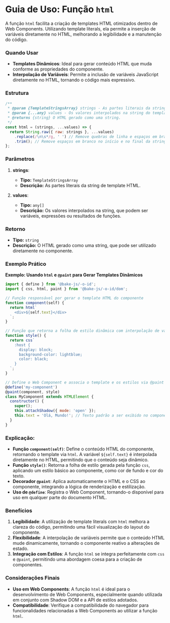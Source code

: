 # Guia de Uso: Função `html`

A função `html` facilita a criação de templates HTML otimizados dentro de Web Components. Utilizando template literals, ela permite a inserção de variáveis diretamente no HTML, melhorando a legibilidade e a manutenção do código.

### Quando Usar

- **Templates Dinâmicos**: Ideal para gerar conteúdo HTML que muda conforme as propriedades do componente.
- **Interpolação de Variáveis**: Permite a inclusão de variáveis JavaScript diretamente no HTML, tornando o código mais expressivo.

### Estrutura

```javascript
/**
 * @param {TemplateStringsArray} strings - As partes literais da string do template.
 * @param {...any} values - Os valores interpolados na string do template.
 * @returns {string} O HTML gerado como uma string.
 */
const html = (strings, ...values) => {
  return String.raw({ raw: strings }, ...values)
    .replace(/\n\s*/g, ' ') // Remove quebras de linha e espaços em branco indesejados.
    .trim(); // Remove espaços em branco no início e no final da string.
};
```

### Parâmetros

1. **strings**:
   - **Tipo:** `TemplateStringsArray`
   - **Descrição:** As partes literais da string de template HTML.

2. **values**:
   - **Tipo:** `any[]`
   - **Descrição:** Os valores interpolados na string, que podem ser variáveis, expressões ou resultados de funções.

### Retorno

- **Tipo:** `string`
- **Descrição:** O HTML gerado como uma string, que pode ser utilizado diretamente no componente.

### Exemplo Prático

**Exemplo: Usando `html` e `@paint` para Gerar Templates Dinâmicos**

```javascript
import { define } from '@bake-js/-o-id';
import { css, html, paint } from '@bake-js/-o-id/dom';

// Função responsável por gerar o template HTML do componente
function component(self) {
  return html`
    <div>${self.text}</div>
  `;
}

// Função que retorna a folha de estilo dinâmica com interpolação de variáveis
function style() {
  return css`
    :host {
      display: block;
      background-color: lightblue;
      color: black;
    }
  `;
}

// Define o Web Component e associa o template e os estilos via @paint
@define('my-component')
@paint(component, style)
class MyComponent extends HTMLElement {
  constructor() {
    super();
    this.attachShadow({ mode: 'open' });
    this.text = 'Olá, Mundo!'; // Texto padrão a ser exibido no componente
  }
}
```

### Explicação:

- **Função `component(self)`**: Define o conteúdo HTML do componente, retornando o template via `html`. A variável `${self.text}` é interpolada diretamente no HTML, permitindo que o conteúdo seja dinâmico.
- **Função `style()`**: Retorna a folha de estilo gerada pela função `css`, aplicando um estilo básico ao componente, como cor de fundo e cor do texto.
- **Decorador `@paint`**: Aplica automaticamente o HTML e o CSS ao componente, integrando a lógica de renderização e estilização.
- **Uso de `@define`**: Registra o Web Component, tornando-o disponível para uso em qualquer parte do documento HTML.

### Benefícios

1. **Legibilidade**: A utilização de template literals com `html` melhora a clareza do código, permitindo uma fácil visualização do layout do componente.
2. **Flexibilidade**: A interpolação de variáveis permite que o conteúdo HTML mude dinamicamente, tornando o componente reativo a alterações de estado.
3. **Integração com Estilos**: A função `html` se integra perfeitamente com `css` e `@paint`, permitindo uma abordagem coesa para a criação de componentes.

### Considerações Finais

- **Uso em Web Components**: A função `html` é ideal para o desenvolvimento de Web Components, especialmente quando utilizada em conjunto com Shadow DOM e a API de estilos adotados.
- **Compatibilidade**: Verifique a compatibilidade do navegador para funcionalidades relacionadas a Web Components ao utilizar a função `html`.
